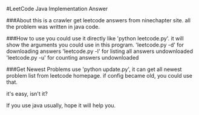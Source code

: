 #LeetCode Java Implementation Answer

###About
this is a crawler get leetcode answers from ninechapter site.
all the problem was written in java code.

###How to use
you could use it directly like 'python leetcode.py'.
it will show the arguments you could use in this program.
'leetcode.py -d' for downloading answers
'leetcode.py -l' for listing all answers undownloaded
'leetcode.py -u' for counting answers undownloaded

###Get Newest Problems
use 'python update.py', it can get all newest problem
list from leetcode homepage. if config became old, you could 
use that.

it's easy, isn't it?

If you use java usually, hope it will help you.